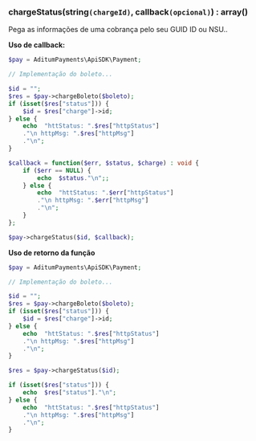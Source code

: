 ### chargeStatus(string`(chargeId)`,  callback`(opcional)`) : array()
Pega as informações de uma cobrança pelo seu GUID ID ou NSU..

**Uso de callback:**
```php
$pay = AditumPayments\ApiSDK\Payment;

// Implementação do boleto...

$id = "";
$res = $pay->chargeBoleto($boleto);
if (isset($res["status"])) {
	$id = $res["charge"]->id;
} else {
	echo  "httStatus: ".$res["httpStatus"]
	."\n httpMsg: ".$res["httpMsg"]
	."\n";
}

$callback = function($err, $status, $charge) : void {
	if ($err == NULL) {
		echo  $status."\n";;
	} else {
		echo  "httStatus: ".$err["httpStatus"]
		."\n httpMsg: ".$err["httpMsg"]
		."\n";
	}
};

$pay->chargeStatus($id, $callback);
```

**Uso de retorno da função**
```php
$pay = AditumPayments\ApiSDK\Payment;

// Implementação do boleto...

$id = "";
$res = $pay->chargeBoleto($boleto);
if (isset($res["status"])) {
	$id = $res["charge"]->id;
} else {
	echo  "httStatus: ".$res["httpStatus"]
	."\n httpMsg: ".$res["httpMsg"]
	."\n";
}

$res = $pay->chargeStatus($id);

if (isset($res["status"])) {
	echo  $res["status"]."\n";
} else {
	echo  "httStatus: ".$res["httpStatus"]
	."\n httpMsg: ".$res["httpMsg"]
	."\n";
}